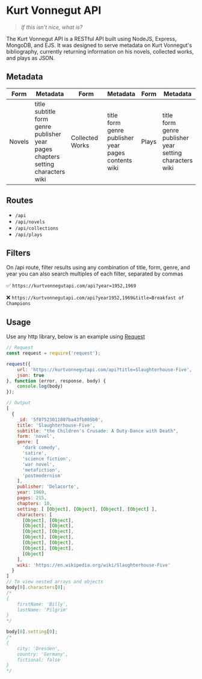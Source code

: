 # Kurt Vonnegut API
> _If this isn't nice, what is?_

The Kurt Vonnegut API is a RESTful API built using NodeJS, Express, MongoDB, and EJS. It was designed to serve metadata on Kurt Vonnegut's bibliography, currently returning information on his novels, collected works, and plays as JSON. 

## Metadata
Form | Metadata | Form | Metadata | Form | Metadata
---- | -------- | ---- | -------- | ---- | -------
Novels | title<br>subtitle<br>form<br>genre<br>publisher<br>year<br>pages<br>chapters<br>setting<br>characters<br>wiki<br> | Collected Works | <br>title<br>form<br>genre<br>publisher<br>year<br>pages<br>contents<br>wiki<br><br> | Plays | <br>title<br>form<br> genre<br>publisher<br>year<br>setting<br>characters<br>wiki<br><br>

## Routes
- `/api`
- `/api/novels`
- `/api/collections`
- `/api/plays`

## Filters
On /api route, filter results using any combination of title, form, genre, and year
you can also search multiples of each filter, separated by commas

:white_check_mark: `https://kurtvonnegutapi.com/api?year=1952,1969`

:x: `https://kurtvonnegutapi.com/api?year1952,1969&title=Breakfast of Champions`

## Usage
Use any http library, below is an example using [Request](https://github.com/request/request#readme)
```js
// Request
const request = require('request');

request({
    url: 'https://kurtvonnegutapi.com/api?title=Slaughterhouse-Five',
    json: true
}, function (error, response, body) {
    console.log(body)
});

// Output
[
  {
    _id: '5f07523011807ba43fb805b0',
    title: 'Slaughterhouse-Five',
    subtitle: "the Children's Crusade: A Duty-Dance with Death",
    form: 'novel',
    genre: [
      'dark comedy',
      'satire',
      'science fiction',
      'war novel',
      'metafiction',
      'postmodernism'
    ],
    publisher: 'Delacorte',
    year: 1969,
    pages: 215,
    chapters: 10,
    setting: [ [Object], [Object], [Object], [Object] ],
    characters: [
      [Object], [Object],
      [Object], [Object],
      [Object], [Object],
      [Object], [Object],
      [Object], [Object],
      [Object], [Object],
      [Object]
    ],
    wiki: 'https://en.wikipedia.org/wiki/Slaughterhouse-Five'
  }
]
// To view nested arrays and objects
body[0].characters[0]; 
/* 
{ 
    firstName: 'Billy', 
    lastName: 'Pilgrim' 
}
*/

body[0].setting[0];
/*
{
    city: 'Dresden',
    country: 'Germany',
    fictional: false
}
*/
```

